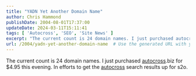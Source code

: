 ```yaml
---
title: "YADN Yet Another Domain Name"
author: Chris Hammond
publishDate: 2004-08-01T17:37:00
updateDate: 2024-03-11T15:11:41
tags: [ 'Autocross', 'SEO', 'Site News' ]
excerpt: "The current count is 24 domain names. I just purchased autocross.biz for $4.95 this evening. In efforts to get the autocross search results up for..."
url: /2004/yadn-yet-another-domain-name  # Use the generated URL with year
---
```

The current count is 24 domain names. I just purchased <A href="https://www.autocross.biz"><a title="autocross website" href="https://www.solo2.org/" target="_blank">autocross</a>.biz</A> for $4.95 this evening. In efforts to get the <a title="autocross website" href="https://www.solo2.org/" target="_blank">autocross</a> search results up for s2o.
